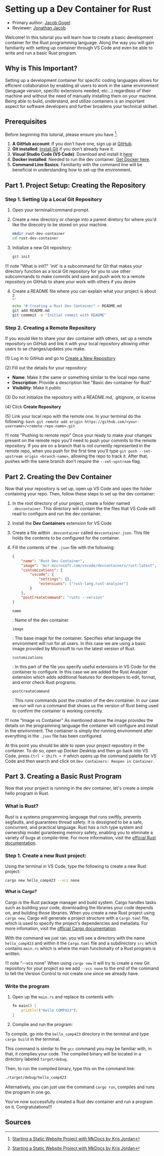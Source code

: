 # Setting up a Dev Container for Rust 

* Primary author: [Jacob Gogel](https://github.com/jacobala1)
* Reviewer: [Jonathan Jacob](https://github.com/hashunc)



Welcome! In this tutorial you will learn how to create a basic development container for the Rust programming language. Along the way you will gain familiarity with setting up container through VS Code and even be able to write and run a basic Rust program. 

## Why is This Important? 

Setting up a development container for specific coding languages allows for efficient collaboration by enabling all users to work in the same environment (language version, specific extensions needed, etc...) regardless of their machine and without the need of manually installing them on your machine. Being able to build, understand, and utilize containers is an important aspect for software developers and further broadens your technical skillset.

## Prerequisites

Before beginning this tutorial, please ensure you have [^1]:

 1. **A GitHub account**: If you don't have one, sign up at [GitHub](https://github.com).
 2. **Git installed**: [Install Git](https://git-scm.com) if you don't already have it.
 3. **Visual Studio Code (VS Code)**: Download and install it [here](https://code.visualstudio.com)
 4. **Docker installed**: Needed to run the dev container. [Get Docker here](https://docker.com/products/docker-desktop/).
 5. **Command Line Basics**: Familiarity with the command line will be beneficial in understanding how to set-up the environment.

## Part 1. Project Setup: Creating the Repository

### Step 1. Setting Up a Local Git Repository 

1. Open your terminal/command prompt.

2. Create a new directory or change into a parent diretory for where you'd like the direcotry to be stored on your machine.

    ```bash
    mkdir rust-dev-container
    cd rust-dev-container
    ```

3. Initialize a new Git repository:
    ```bash
    git init
    ```

!!! note "What is init?"
    'init' is a subcommand for Git that makes your directory function as a local Git repository for you to use other subcommands to make commits and save and push work to a remote repository on GitHub to share your work with others if you desire

4. Create a README file where you can explain what your project is about [^1]. 

    ```bash
    echo "# Creating a Rust Dev Container" > README.md
    git add README.md
    git commmit -m "Initial commit with README"
    ```


### Step 2. Creating a Remote Repository

If you would like to share your dev container with others, set up a remote repository on GitHub and link it with your local repository allowing other users to se changes/updates you make.

(1) Log in to GitHub and go to [Create a New Repository](https://github.com/new)

(2) Fill out the details for your repository:

- **Name**: Make it the same or something similar to the local repo name
- **Description**: Provide a description like "Basic dev container for Rust"
- **Visibility**: Make it public

(3) Do not initialize the repository with a README.md, .gitignore, or license

(4) Click **Create Repository** 

(5) Link your local repo with the remote one. In your terminal do the following:
    ```bash
    git remote add origin https://github.com/<your-username>/<remote-repo-name>.git
    ```

!!! note "Pushing to remote repo"
    Once your ready to make your changes present on the remote repo you'll need to push your commits to the remote repository. If you are on a branch that is not currently represented in the remote repo, when you push for the first time you'll type `git push --set-upstream origin <branch-name>`, allowing the repo to track it. After that, pushes with the same branch don't require the `--set-upstream` flag.


## Part 2. Creating the Dev Container

Now that your repository is set up, open up VS Code and open the folder containing your repo. Then, follow these steps to set up the dev container:

1. In the root directory of your project, create a folder named `.devcontainer`. This directory will contain the the files that VS Code will read to configure and run the dev container.

2. Install the **Dev Containers** extension for VS Code

3. Create a file within `.devcontainer` called `devcontainer.json`. This file holds the contents to be configured for the container.

4. Fill the contents of the `.json` file with the following:

    ```json
    {
        "name": "Rust Dev Container",
        "image": "mcr.microsoft.com/vscode/devcontainers/rust:latest",
        "customizations": {
            "vscode": {
                "settings": {},
                "extensions": ["rust-lang.rust-analyzer"]
            }
        },
        "postCreateCommand": "rustc --version"
    }
    ```
    `name`

    :   Name of the dev container

    `image`

    :   The base image for the container. Specifies what language the environment will run for all users. In this case we are using a basic image provided by Microsoft to run the latest version of Rust.

    `customizations`

    :   In this part of the file you specify useful extensions in VS Code for the container to configure. In this case we are added the Rust Analyzer extension which adds additional features for developers to edit, format, and error check Rust programs. 

    `postCreateCommand`

    :   This runs commands post the creation of the dev container. In our case we run will run a command that shows us the version of Rust being used to confirm the container is working correctly.    

!!! note "Image vs Container"
    As mentioned above the image provides the details on the programming language the container will configure and install in the environment. The container is simply the running environment after everything in the `.json` file has been configured. 

At this point you should be able to open your project repository in the container. To do so, open up Docker Desktop and then go back into VS Code, press `Ctrl + Shift + P` which opens up the command palette for VS Code and then search and click on `Dev Containers: Reopen in Container`. 

## Part 3. Creating a Basic Rust Program

Now that your project is running in the dev container, let's create a simple hello program in Rust.

### What is Rust?

Rust is a systems programming language that runs swiftly, prevents segfaults, and guarantees thread safety. It is dessigned to be a safe, concurrent, and practical language. Rust has a rich type system and ownership model guranteeing memory safety, enabling you to eliminate a variety of bugs at compile-time. For more information, visit the [official Rust documentation](https://www.rust-lang.org/learn).


### Step 1. Create a new Rust project:

Using the terminal in VS Code, type the following to create a new Rust project:
```bash
cargo new hello_comp423 --vcs none
```

#### What is Cargo?

Cargo is the Rust package manager and build system. Cargo handles tasks such as building your code, downloading the libraries your code depends on, and building those libraries. When you create a new Rust project using `cargo new`, Cargo will generate a project structure with a `Cargo.toml` file, which is used to specify the project's dependencies and metadata. For more infomation, visit the [official Cargo documentation](https://doc.rust-lang.org/cargo/index.html). 

With the command we just ran, you will see a directory with the name `hello_comp423` and within it the `Cargo.toml` file and a subdirectory `src` which contains `main.rs` which is where the main functionalty of a Rust program is written.


!!! note "--vcs none"
    When using `cargo new` it will try to create a new Git repository for your project so we add `--vcs none` to the end of the command to tell the Version Control to not create one since we already have.

### Write the program

1. Open up the `main.rs` and replace its contents with:

    ```rust
    fn main() {
        println!("Hello COMP423");
    }
    ```

2. Complie and run the program:

To compile, go into the `hello_comp423` directory in the terminal and type `cargo build` in the terminal.

This command is similar to the `gcc` command you may be familiar with, in that, it complies your code. The compiled binary will be located in a directory labeled `target/debug`.

Then, to run the compiled binary, type this on the command line:

```bash
./target/debug/hello_comp423
```

Alternatively, you can just use the command `cargo run`, compiles and runs the program in one go. 

You've now successfully created a Rust dev container and run a program on it. Congratulations!!!


## Sources

[^1]: [Starting a Static Website Project with MkDocs by Kris Jordan](https://comp423-25s.github.io/resources/MkDocs/tutorial/#step-2-create-a-remote-repository-on-github)

[^2]: [Rust Development Container Images](https://hub.docker.com/r/microsoft/devcontainers-rust)


